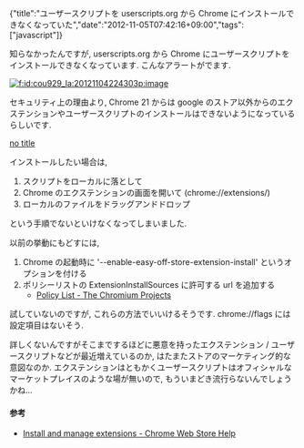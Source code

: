 {"title":"ユーザースクリプトを userscripts.org から Chrome にインストールできなくなっていた","date":"2012-11-05T07:42:16+09:00","tags":["javascript"]}

<!-- DATE: 2012-11-04T22:42:16+00:00 -->
<!-- OLDURL: http://d.hatena.ne.jp/cou929_la/20121104/ -->


<div class="section">
<p>知らなかったんですが, userscripts.org から Chrome にユーザースクリプトをインストールできなくなっています. こんなアラートがでます.</p>
<p><a href="http://f.hatena.ne.jp/cou929_la/20121104224303" class="hatena-fotolife" target="_blank"><img src="http://cdn-ak.f.st-hatena.com/images/fotolife/c/cou929_la/20121104/20121104224303.png" alt="f:id:cou929_la:20121104224303p:image" title="f:id:cou929_la:20121104224303p:image" class="hatena-fotolife"></a></p>
<p>セキュリティ上の理由より, Chrome 21 からは google のストア以外からのエクステンションやユーザースクリプトのインストールはできないようになっているらしいです.</p>
<p><a href="http://userscripts.org/topics/113176" target="_blank">no title</a></p>
<p>インストールしたい場合は,</p>

<ol>
<li> スクリプトをローカルに落として</li>
<li> Chrome のエクステンションの画面を開いて (chrome://extensions/)</li>
<li> ローカルのファイルをドラッグアンドドロップ</li>
</ol>
<p>という手順でないといけなくなってしまいました.</p>
<p>以前の挙動にもどすには,</p>

<ol>
<li> Chrome の起動時に '--enable-easy-off-store-extension-install' というオプションを付ける</li>
<li> ポリシーリストの ExtensionInstallSources に許可する url を追加する

<ul>
<li> <a href="http://www.chromium.org/administrators/policy-list-3#ExtensionInstallSources" target="_blank">Policy List - The Chromium Projects</a></li>
</ul>
</li>
</ol>
<p>試していないのですが, これらの方法でいいけるそうです. chrome://flags には設定項目はないそう.</p>
<p>詳しくないんですがそこまでするほどに悪意を持ったエクステンション / ユーザースクリプトなどが最近増えているのか, はたまたストアのマーケティング的な意図なのか. エクステンションはともかくユーザースクリプトはオフィシャルなマーケットプレイスのような場が無いので, もういまどき流行らないんでしょうかね...</p>
<h4> 参考</h4>

<ul>
<li> <a href="http://support.google.com/chrome_webstore/bin/answer.py?hl=en&answer=2664769&p=crx_warning" target="_blank">Install and manage extensions - Chrome Web Store Help</a></li>
</ul>
</div>






